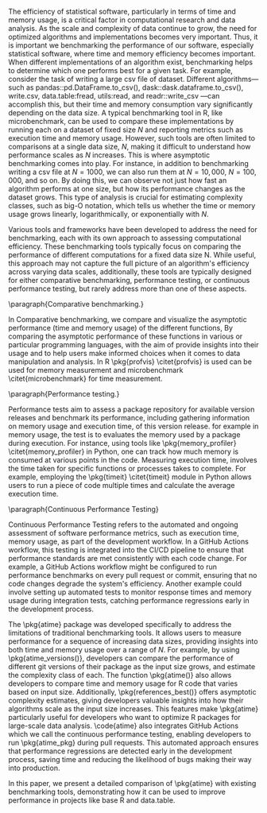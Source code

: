 The efficiency of statistical software, particularly in terms of time and memory usage, is a critical factor in computational research and data analysis. As the scale and complexity of data continue to grow, the need for optimized algorithms and implementations becomes very important. Thus, it is important we benchmarking the performance of our  software, especially statistical software, where time and memory efficiency becomes important. When different implementations of an algorithm exist, benchmarking helps to determine which one performs best for a given task. For example, consider the task of writing a large csv file of dataset. Different algorithms—such as pandas::pd.DataFrame.to_csv(), dask::dask.dataframe.to_csv(), write.csv, data.table:fread, utils:read, and readr::write_csv —can accomplish this, but their time and memory consumption vary significantly depending on the data size. A typical benchmarking tool in R, like microbenchmark, can be used to compare these implementations by running each on a dataset of fixed size $N$ and reporting metrics such as execution time and memory usage.
However, such tools are often limited to comparisons at a single data size, $N$, making it difficult to understand how performance scales as $N$ increases. This is where asymptotic benchmarking comes into play. For instance, in addition to benchmarking writing a csv file at $N = 1000$, we can also run them at $N = 10,000$, $N = 100,000$, and so on. By doing this, we can observe not just how fast an algorithm performs at one size, but how its performance changes as the dataset grows. This type of analysis is crucial for estimating complexity classes, such as big-O notation, which tells us whether the time or memory usage grows linearly, logarithmically, or exponentially with $N$.

Various tools and frameworks have been developed to address the need for benchmarking, each with its own approach to assessing computational efficiency. These benchmarking tools typically focus on comparing the performance of different computations for a fixed data size N. While useful, this approach may not capture the full picture of an algorithm's efficiency across varying data scales, additionally, these tools are typically designed for either comparative benchmarking, performance testing, or continuous performance testing, but rarely address more than one of these aspects.

\paragraph{Comparative benchmarking.}

In Comparative benchmarking, we compare and visualize the asymptotic performance (time and memory usage) of the different functions, By comparing the asymptotic performance of these functions in various or particular programming languages, with the aim of provide insights into their usage and to help users make informed choices when it comes to data
manipulation and analysis. In R \pkg{profvis} \citet{profvis} is used can be used for memory measurement and microbenchmark \citet{microbenchmark} for time measurement.

\paragraph{Performance testing.}

Performance tests aim to assess a package repository for available version releases and benchmark its performance, including gathering information on memory usage and execution time, of this version release.
for example in memory usage, the test is to evaluates the memory used by a package during execution. For instance, using tools like \pkg{memory\_profiler} \citet{memory_profiler} in Python, one can track how much memory is consumed at various points in the code. Measuring execution time, involves the time taken for specific functions or processes takes to complete. For example, employing the \pkg{timeit} \citet{timeit} module in Python allows users to run a piece of code multiple times and calculate the average execution time.

\paragraph{Continuous Performance Testing}

Continuous Performance Testing refers to the automated and ongoing assessment of software performance metrics, such as execution time, memory usage, as part of the development workflow. In a GitHub Actions workflow, this testing is integrated into the CI/CD pipeline to ensure that performance standards are met consistently with each code change.
For example, a GitHub Actions workflow might be configured to run performance benchmarks on every pull request or commit, ensuring that no code changes degrade the system's efficiency. Another example could involve setting up automated tests to monitor response times and memory usage during integration tests, catching performance regressions early in the development process. 

The \pkg{atime} package was developed specifically to address the limitations of traditional benchmarking tools. It allows users to measure performance for a sequence of increasing data sizes, providing insights into both time and memory usage over a range of $N$. For example, by using \pkg{atime\_versions()}, developers can compare the performance of different git versions of their package as the input size grows, and estimate the complexity class of each. The function \pkg{atime()} also allows developers to compare time and memory usage for R code that varies based on input size. Additionally, \pkg{references\_best()} offers asymptotic complexity estimates, giving developers valuable insights into how their algorithms scale as the input size increases. This features make \pkg{atime} particularly useful for developers who want to optimize R packages for large-scale data analysis.
\code{atime} also integrates GitHub Actions which we call the continuous performance testing, enabling developers to run \pkg{atime\_pkg} during pull requests. This automated approach ensures that performance regressions are detected early in the development process, saving time and reducing the likelihood of bugs making their way into production.

In this paper, we present a detailed comparison of \pkg{atime} with existing benchmarking tools, demonstrating how it can be used to improve performance in projects like base R and data.table.


